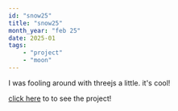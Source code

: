 ```yaml
---
id: "snow25"
title: "snow25"
month_year: "feb 25"
date: 2025-01
tags:
    - "project"
    - "moon"
---
```

I was fooling around with threejs a little. it's cool!

[click here](/files/snow25/) to to see the project!

